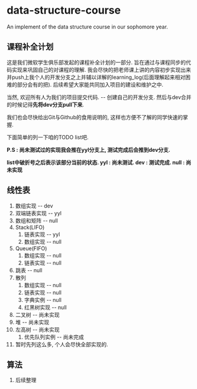 # data-structure-course
An implement of the data structure course in our sophomore year.

## 课程补全计划

这是我们微软学生俱乐部发起的课程补全计划的一部分. 旨在通过与课程同步的代码实现来巩固自己的对课程的理解. 我会尽快的把老师课上讲的内容初步实现出来并push上我个人的开发分支之上并辅以详解的learning_log(后面理解起来相对困难的部分会有的把). 后续希望大家能共同加入项目的建设和维护之中.

当然, 欢迎所有人为我们的项目提交代码. -- 创建自己的开发分支. 然后与dev合并的时候记得**先将dev分支pull下来**.

我们也会尽快给出Git与Github的食用说明的, 这样也方便不了解的同学快速的掌握.

下面简单的列一下咱的TODO list吧.

**P.S : 尚未测试过的实现我会推在yyl分支上, 测试完成后会推到dev分支.**

**list中破折号之后表示该部分当前的状态. yyl : 尚未测试. dev : 测试完成. null : 尚未实现**

## 线性表

1. 数组实现 -- dev
2. 双端链表实现 -- yyl
3. 数组和矩阵 -- null
4. Stack(LIFO)
   1. 链表实现 -- yyl
   2. 数组实现 -- null
5. Queue(FIFO)
   1. 数组实现 -- null
   2. 链表实现 -- null
6. 跳表 -- null
7. 散列
   1. 数组实现 -- null
   2. 链表实现 -- null
   3. 字典实例 -- null
   4. 红黑树实现 -- null
8. 二叉树 -- 尚未实现
9. 堆 -- 尚未实现
10. 左高树 -- 尚未实现
    1. 优先队列实例 -- 尚未完成
11. 暂时先列这么多, 个人会尽快全部实现的.

## 算法

1. 后续整理

